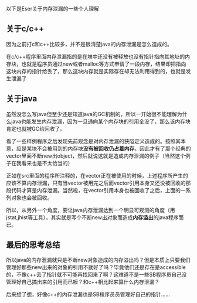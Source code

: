 以下是Eser关于内存泄漏的一些个人理解


## 关于c/c++

因为之前打c和c++比较多，并不是很清楚java的内存泄漏是怎么造成的。

在c/c++程序里面内存泄漏指的是在堆中还没有被释放也没有指针指向其地址的内存块，也就是程序员通过new或者malloc等方式申请了一段内存，结果却把指向这块内存的指针给丢了，那么这块内存就是实际存在却无法利用得到的，也就是发生泄漏了

## 关于java

虽然没怎么写java但至少还是知道java的GC机制的，所以一开始很不能理解为什么java也能发生内存泄漏，因为一旦通向某个内存块的引用全没了，那么该内存块肯定也就被GC给回收了。

看了一些样例程序之后发现先前观念是对内存泄漏的狭隘定义造成的。按照其本意，应是某块不会被用到的内存块**没有被回收仍占着内存**，因此才有了那个经典的vector里面不断new出object，然后就说这就是造成内存泄漏的例子（当然这个例子在我看来也是不太恰当的）

正如在src里面的程序所注释的，在vector正在被使用的时候，上述程序所产生的应该不算内存泄漏，只有当vector被用完之后而vector引用本身又还没被回收的那段代码才算是内存泄漏。当然啦，在vector引用本身也被回收了之后，上面的一系列对象也会被回收。

所以，从另外一个角度，要让java内存泄漏达到一个明显可观测的角度（用jstat,jhist等工具），其实就是写个不断new出对象而造成**内存溢出**的java程序而已。

## 最后的思考总结

所以java的内存泄漏就只是不断new对象造成的内存溢出吗？但是本质上只要我们管理好那些new出来的对象的引用不就好了吗？毕竟他们还是存在是accessible的，不像c++丢了指针就不可能再找回来了啊？这难道不是一些SB程序员自己没管理好自己搞出来的引用而已嚒？和c++相比起来算什么内存泄漏？

后来想了想，好像c++的内存泄漏也是SB程序员员管理好自己的指针......

